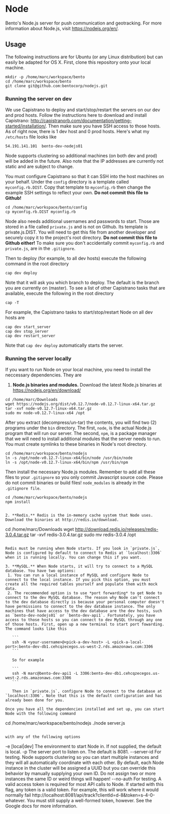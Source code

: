 # Node
Bento's Node.js server for push communication and geotracking. For more information about Node.js, visit https://nodejs.org/en/.

## Usage
The following instructions are for Ubuntu (or any Linux distribution) but can easily be adapted for OS X. First, clone this repository onto your local machine.

```
mkdir -p /home/marc/workspace/bento
cd /home/marc/workspace/bento
git clone git@github.com:bentocorp/nodejs.git
```

### Running the server on dev
We use Capistrano to deploy and start/stop/restart the servers on our dev and prod hosts. Follow the instructions here to download and install Capistrano: http://capistranorb.com/documentation/getting-started/installation/. Then make sure you have SSH access to those hosts. As of right now, there is 1 dev host and 0 prod hosts. Here's what my `/etc/hosts` file looks like

```
54.191.141.101  bento-dev-nodejs01
```

Node supports clustering so additional machines (on both dev and prod) will be added in the future. Also note that the IP addresses are currently not static and are subject to change.

You must configure Capistrano so that it can SSH into the host machines on your behalf. Under the `config` directory is a template called `myconfig.rb.DIST`. Copy that template to `myconfig.rb` then change the example SSH settings to reflect your own. **Do not commit this file to Github!**

```
cd /home/marc/workspace/bento/config
cp myconfig.rb.DIST myconfig.rb
```

Node also needs additional usernames and passwords to start. Those are stored in a file called `private.js` and is not on Github. Its template is private.js.DIST. You will need to get this file from another developer and securely copy it to the project's root directory. **Do not commit this file to Github either!** To make sure you don't accidentally commit `myconfig.rb` and `private.js`, are in the `.gitignore`.

Then to deploy (for example, to all dev hosts) execute the following command in the root directory

`cap dev deploy`

Note that it will ask you which branch to deploy. The default is the branch you are currently on (master). To see a list of other Capistrano tasks that are available, execute the following in the root directory

`cap -T`

For example, the Capistrano tasks to start/stop/restart Node on all dev hosts are

```
cap dev start_server
cap dev stop_server
cap dev restart_server
```

Note that `cap dev deploy` automatically starts the server.

### Running the server locally

If you want to run Node on your local machine, you need to install the neccessary dependencies. They are

1. **Node.js binaries and modules.** Download the latest Node.js binaries at https://nodejs.org/en/download/

 ```
 cd /home/marc/Downloads
 wget https://nodejs.org/dist/v0.12.7/node-v0.12.7-linux-x64.tar.gz
 tar -xvf node-v0.12.7-linux-x64.tar.gz
 sudo mv node-v0.12.7-linux-x64 /opt
 ```
 
 After you extract (decompress/un-tar) the contents, you will find two (2) programs under the `bin` directory. The first, `node`, is the actual Node.js program that will run our server. The second, `npm`, is a package manager that we will need to install additional modules that the server needs to run. You must create symlinks to these binaries in Node's root directory.

 ```
 cd /home/marc/workspace/bento/nodejs
 ln -s /opt/node-v0.12.7-linux-x64/bin/node /usr/bin/node
 ln -s /opt/node-v0.12.7-linux-x64/bin/npm /usr/bin/npm
 ```

 Then install the necessary Node.js modules. Remember to add all these files to your `.gitignore` so you only commit Javascript source code. Please do not commit binaries or build files! `node_modules` is already in the `.gitignore file`.

 ```
 cd /home/marc/workspace/bento/nodejs
 npm install
 ```

 
 ```

2. **Redis.** Redis is the in-memory cache system that Node uses. Download the binaries at http://redis.io/download.

 ```
 cd /home/marc/Downloads
 wget http://download.redis.io/releases/redis-3.0.4.tar.gz
 tar -xvf redis-3.0.4.tar.gz
 sudo mv redis-3.0.4 /opt
 ```

 Redis must be running when Node starts. If you look in `private.js`, Node is configured by default to connect to Redis at `localhost:3306` when it is running locally. You can change this if you want.

3. **MySQL.** When Node starts, it will try to connect to a MySQL database. You have two options:
  1. You can run a local instance of MySQL and configure Node to connect to the local instance. If you pick this option, you must create all the required tables yourself and populate them with mock data.
  2. The recommended option is to use *port forwarding* to get Node to connect to the dev MySQL database. The reason why Node can't connect to the dev database directly is because your personal computer doesn't have permissions to connect to the dev database instance. The only machines that have access to the dev database are the dev hosts, such as `bento-dev-nodejs01` or `bento-dev-api1`. Fortunately, you have access to those hosts so you can connect to dev MySQL through any one of those hosts. First, open up a new terminal to start port fowarding. The command looks like this  
    
    ```
    ssh -N <your-username>@<pick-a-dev-host> -L <pick-a-local-port>:bento-dev-db1.cehcqzecegos.us-west-2.rds.amazonaws.com:3306
    ```
    
    So for example  
    
    ```
    ssh -N marc@bento-dev-api1 -L 3306:bento-dev-db1.cehcqzecegos.us-west-2.rds.amazonaws.com:3306
    ```
    
    Then in `private.js`, configure Node to connect to the database at `localhost:3306`. Note that this is the default configuration and has already been done for you.

Once you have all the dependencies installed and set up, you can start Node with the following command

```
cd /home/marc/workspace/bento/nodejs
./node server.js <options>
```

with any of the following options

```
-e [local|dev]		The environment to start Node in. If not supplied, the default is local.
-p <server-port>	The server port to listen on. The default is 8081.
--server-id <uuid>	For testing. Node supports clustering so you can start multiple instances and they will all
					automatically coordinate with each other. By default, each Node instance in the cluster
					will be assigned a UUID but you can override this behavior by manually supplying your own
					ID. Do not assign two or more instances the same ID or weird things will happen!
--no-auth			For testing. A valid access token is required for most API calls to Node. If started with this
      				flag, any token is a valid token. For example, this will work where it would normally fail
      				http://localhost:8081/api/track?clientId=d-8&token=s-4-0-whatever. You must still supply a
      				well-formed token, however. See the Google docs for more information.
```
